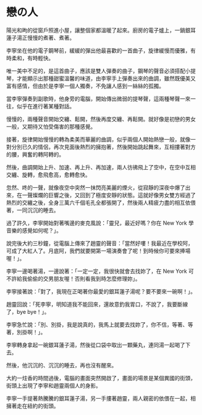 # 戀の人

陽光和昫的從窗戶照進小屋，讓整個家都溫暖了起來。廚房的電子爐上，一鍋銀耳蓮子湯正慢慢的煮著、煮著。

李寧坐在他的電子鋼琴前，緩緩的彈出他最喜歡的一首曲子，旋律緩慢而優雅，有時柔和，有時輕快。

唯一美中不足的，是這首曲子，應該是雙人彈奏的曲子，鋼琴的聲音必須搭配小提琴，才能顯示出那種甜蜜溫馨的味道，由李寧手上彈奏出來的曲調，雖然既優美又富有感情，但由於是李寧一個人獨奏，不免讓人感到一絲絲的孤獨。

當李寧彈奏到副歌時，他身旁的電腦，開始傳出微弱的提琴聲，這兩種琴聲一來一往，似乎在進行著某種對話。

慢慢的，兩種聲音開始交纏、鬆開，然後再度交纏、再鬆開。就好像是初戀的男女一般，又期待又怕受傷害的那種感覺。

接著，旋律開始慢慢的轉為柔美而華麗的曲調，似乎兩個人開始熱戀一般，就像一對分別已久的情侶，再次見面後熱烈的擁抱著，然後開始跳起舞來，互相摟著對方的腰，興奮的轉阿轉的。

然後，曲調開始上升、加速、再上升、再加速，兩人彷彿飛上了空中，在空中互相交纏、旋轉，愈飛愈高，愈轉愈快。

忽然、咚的一聲，就像夜空中突然一抹閃亮美麗的煙火，從寂靜的深夜中爆了出來，在一聲燦爛的巨響之後，又回到了極度安靜的狀態。這就好像男女雙方經過了熱烈的交纏之後，全身三萬六千個毛孔全都張開了，然後兩人精疲力盡的相互依偎著，一同沉沉的睡去。

過了許久，李寧開始對著嘴邊的麥克風說：「靈兒，最近好嗎？你在 New York 學音樂的感覺如何呢？」。

說完後大約三秒鐘，從電腦上傳來了趙靈的聲音：「當然好嘍！我最近在學校阿，可成了大紅人了。月底阿，我們就要開第一場演奏會了呢！到時候你可要來捧場喔！」。

李寧一邊喝著湯，一邊說著：「一定一定，我很快就會去找妳了，在 New York 可不許給我偷偷的交男朋友喔！否則看我到時怎麼修理妳」。

李寧接著說：「對了，我現在正喝著你最愛的銀耳蓮子湯呢？要不要來一碗啊！」。

趙靈回說：「死李寧，明知道我不能回來，還故意釣我胃口，不說了，我要斷線了，bye bye！」。

李寧急忙說：「別、別掛，我是說真的，我馬上就要去找妳了，你不信，等著、等著，別掛啊！」。

李寧轉身拿起一碗銀耳蓮子湯，然後從口袋中取出一顆藥丸，連同湯一起喝了下去。

然後，他沉沉的、沉沉的睡去，再也沒有醒來。

大約一炷香的時間過後，電腦的畫面突然開啟了，畫面的場景是某個異國的街頭，街頭上出現了李寧和趙靈兩個人的身影。

李寧一手提著熱騰騰的銀耳蓮子湯，另一手摟著趙靈，兩人親密的依偎在一起，相擁著走在紐約的街頭。